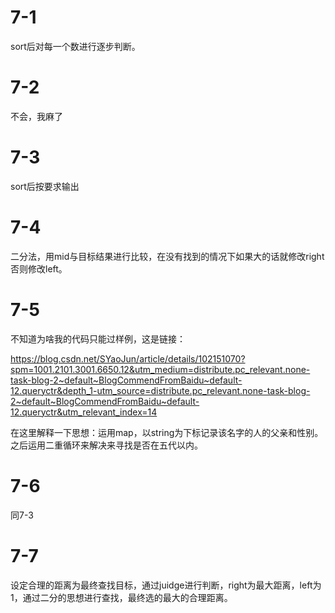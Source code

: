 # 7-1

sort后对每一个数进行逐步判断。

# 7-2

不会，我麻了

# 7-3

sort后按要求输出

# 7-4

二分法，用mid与目标结果进行比较，在没有找到的情况下如果大的话就修改right否则修改left。

# 7-5

不知道为啥我的代码只能过样例，这是链接：

https://blog.csdn.net/SYaoJun/article/details/102151070?spm=1001.2101.3001.6650.12&utm_medium=distribute.pc_relevant.none-task-blog-2~default~BlogCommendFromBaidu~default-12.queryctr&depth_1-utm_source=distribute.pc_relevant.none-task-blog-2~default~BlogCommendFromBaidu~default-12.queryctr&utm_relevant_index=14

在这里解释一下思想：运用map，以string为下标记录该名字的人的父亲和性别。之后运用二重循环来解决来寻找是否在五代以内。

# 7-6

同7-3

# 7-7

设定合理的距离为最终查找目标，通过juidge进行判断，right为最大距离，left为1，通过二分的思想进行查找，最终选的最大的合理距离。